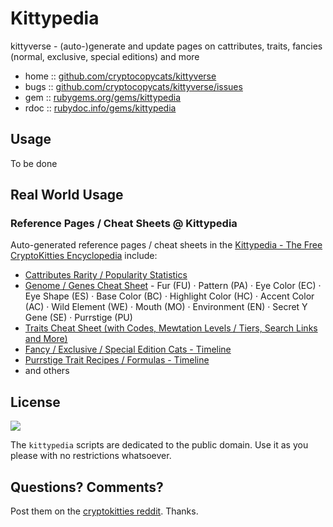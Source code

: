 # Kittypedia

kittyverse - (auto-)generate and update pages on cattributes, traits, fancies (normal, exclusive, special editions) and more

* home  :: [github.com/cryptocopycats/kittyverse](https://github.com/cryptocopycats/kittyverse)
* bugs  :: [github.com/cryptocopycats/kittyverse/issues](https://github.com/cryptocopycats/kittyverse/issues)
* gem   :: [rubygems.org/gems/kittypedia](https://rubygems.org/gems/kittypedia)
* rdoc  :: [rubydoc.info/gems/kittypedia](http://rubydoc.info/gems/kittypedia)


## Usage

To be done







## Real World Usage

### Reference Pages / Cheat Sheets @ Kittypedia

Auto-generated reference pages / cheat sheets
in the [Kittypedia - The Free CryptoKitties Encyclopedia](https://github.com/cryptocopycats/kittypedia) include:

- [Cattributes Rarity / Popularity Statistics](https://github.com/cryptocopycats/kittypedia/blob/master/CATTRIBUTES.md)
- [Genome / Genes Cheat Sheet](https://github.com/cryptocopycats/kittypedia/blob/master/GENES.md) - Fur (FU) ·  Pattern (PA) ·  Eye Color (EC) ·  Eye Shape (ES) ·  Base Color (BC) ·  Highlight Color (HC) ·  Accent Color (AC) ·  Wild Element (WE) ·  Mouth (MO) ·  Environment (EN) ·  Secret Y Gene (SE) ·  Purrstige (PU)
- [Traits Cheat Sheet (with Codes, Mewtation Levels / Tiers, Search Links and More)](https://github.com/cryptocopycats/kittypedia/blob/master/TRAITS.md)
- [Fancy / Exclusive / Special Edition Cats - Timeline](https://github.com/cryptocopycats/kittypedia/blob/master/TIMELINE-FANCIES.md)
- [Purrstige Trait Recipes / Formulas - Timeline](https://github.com/cryptocopycats/kittypedia/blob/master/TIMELINE-PURRSTIGES.md)
- and others






## License

![](https://publicdomainworks.github.io/buttons/zero88x31.png)

The `kittypedia` scripts are dedicated to the public domain.
Use it as you please with no restrictions whatsoever.


## Questions? Comments?

Post them on the [cryptokitties reddit](https://www.reddit.com/r/cryptokitties). Thanks.
